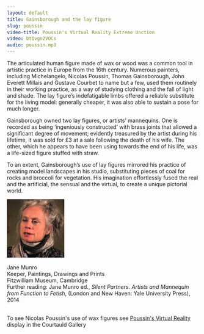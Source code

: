 ```yaml
---
layout: default
title: Gainsborough and the lay figure
slug: poussin
video-title: Poussin's Virtual Reality Extreme Unction
video: btQvgn2VOCs
audio: poussin.mp3
---
```

The articulated human figure made of wax or wood was a common tool in artistic practice in Europe from the 16th century. Numerous painters, including Michelangelo, Nicolas Poussin, Thomas Gainsborough, John Everett Millais and Gustave Courbet to name but a few, used them routinely in their working practice, as a way of studying clothing and the fall of light and shade. The lay figure’s indefatigable limbs offered a reliable substitute for the living model: generally cheaper, it was also able to sustain a pose for much longer.

Gainsborough owned two lay figures, or artists’ mannequins. One is recorded as being ‘ingeniously constructed’ with brass joints that allowed a significant degree of movement; evidently treasured by the artist during his lifetime, it was sold for £3 at a sale following the death of his wife. The other, which he appears to have been using towards the end of his life, was a life-sized figure stuffed with straw.

To an extent, Gainsborough’s use of lay figures mirrored his practice of creating model landscapes in his studio, substituting pieces of coal for rocks and broccoli for vegetation. His imagination effortlessly fused the real and the artificial, the sensual and the virtual, to create a unique pictorial world.

<img src="/images/profiles/jane-munro.jpg" width="150" class="p-3 img-fluid rounded-circle float-left" />

Jane Munro  
Keeper, Paintings, Drawings and Prints  
Fitzwilliam Museum, Cambridge  
Further reading: Jane Munro ed., *Silent Partners. Artists and Mannequin from Function to Fetish*, (London and New Haven: Yale University Press), 2014

<br clear="all"/>
To see Nicolas Poussin's use of wax figures  see <a href="https://www.fitzmuseum.cam.ac.uk/calendar/whatson/poussin%E2%80%99s-virtual-reality">Poussin's Virtual Reality</a> display in the Courtauld Gallery